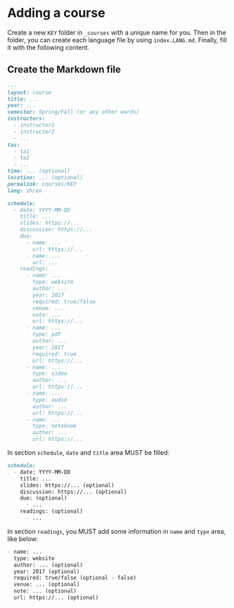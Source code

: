 # Adding a course

Create a new `KEY` folder in `_courses` with a unique name for you.
Then in the folder, you can create each language file by using `index.LANG.md`.
Finally, fill it with the following content.

## Create the Markdown file

```md
---
layout: course
title: ...
year: ...
semester: Spring/Fall (or any other words)
instructors:
  - instructor1
  - instructor2
  - ...
tas:
  - ta1
  - ta2
  - ...
time: ... (optional)
location: ... (optional)
permalink: courses/KEY
lang: zh/en

schedule:
  - date: YYYY-MM-DD
    title: ...
    slides: https://...
    discussion: https://...
    due:
      - name: ...
        url: https://...
      - name: ...
        url: ...
    readings:
      - name: ...
        type: website
        author: ...
        year: 2017
        required: true/false
        venue: ...
        note: ...
        url: https://...
      - name: ...
        type: pdf
        author: ...
        year: 2017
        required: true
        url: https://...
      - name: ...
        type: video
        author: ...
        url: https://...
      - name: ...
        type: audio
        author: ...
        url: https://...
      - name: ...
        type: notebook
        author: ...
        url: https://...
```

In section `schedule`, `date` and `title` area MUST be filled:

```md
schedule:
  - date: YYYY-MM-DD
    title: ...
    slides: https://... (optional)
    discussion: https://... (optional)
    due: (optional)
      - ...
    readings: (optional)
      - ...
```

In section `readings`, you MUST add some information in `name` and `type` area, like below:

```md
- name: ...
  type: website
  author: ... (optional)
  year: 2017 (optional)
  required: true/false (optional - false)
  venue: ... (optional)
  note: ... (optional)
  url: https://... (optional)
```
